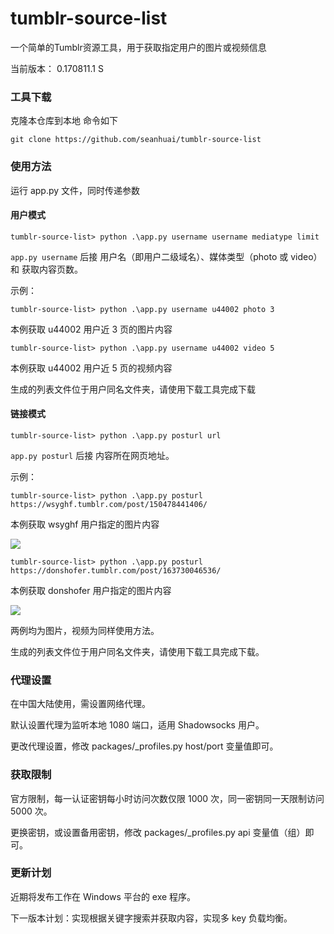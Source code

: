 # tumblr-source-list

一个简单的Tumblr资源工具，用于获取指定用户的图片或视频信息

当前版本： 0.170811.1 S

### 工具下载

克隆本仓库到本地 命令如下

```
git clone https://github.com/seanhuai/tumblr-source-list
```
### 使用方法

运行 app.py 文件，同时传递参数

#### 用户模式

```
tumblr-source-list> python .\app.py username username mediatype limit
```

`app.py username` 后接 用户名（即用户二级域名）、媒体类型（photo 或 video）和 获取内容页数。

示例：

```
tumblr-source-list> python .\app.py username u44002 photo 3 
```

本例获取 u44002 用户近 3 页的图片内容

```
tumblr-source-list> python .\app.py username u44002 video 5 
```

本例获取 u44002 用户近 5 页的视频内容

生成的列表文件位于用户同名文件夹，请使用下载工具完成下载

#### 链接模式

```
tumblr-source-list> python .\app.py posturl url
```

`app.py posturl` 后接 内容所在网页地址。

示例：

```
tumblr-source-list> python .\app.py posturl https://wsyghf.tumblr.com/post/150478441406/
```

本例获取 wsyghf 用户指定的图片内容

![](http://68.media.tumblr.com/ad6ae078e300136120d1127c4e8c4b4a/tumblr_odkypczpCM1utv5hpo6_1280.jpg)

```
tumblr-source-list> python .\app.py posturl https://donshofer.tumblr.com/post/163730046536/
```

本例获取 donshofer 用户指定的图片内容

![](https://68.media.tumblr.com/dad7984efd2c3bb47ccd088c2556edf6/tumblr_ou2wjnqOFS1rjk2kao3_1280.jpg)

两例均为图片，视频为同样使用方法。

生成的列表文件位于用户同名文件夹，请使用下载工具完成下载。

### 代理设置

在中国大陆使用，需设置网络代理。

默认设置代理为监听本地 1080 端口，适用 Shadowsocks 用户。

更改代理设置，修改 packages/_profiles.py host/port 变量值即可。

### 获取限制

官方限制，每一认证密钥每小时访问次数仅限 1000 次，同一密钥同一天限制访问 5000 次。

更换密钥，或设置备用密钥，修改 packages/_profiles.py api 变量值（组）即可。

### 更新计划

近期将发布工作在 Windows 平台的 exe 程序。

下一版本计划：实现根据关键字搜索并获取内容，实现多 key 负载均衡。